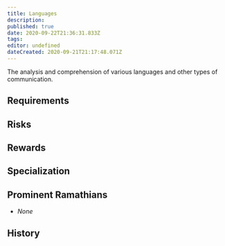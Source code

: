 ```yaml
---
title: Languages
description: 
published: true
date: 2020-09-22T21:36:31.833Z
tags: 
editor: undefined
dateCreated: 2020-09-21T21:17:48.071Z
---
```


The analysis and comprehension of various languages and other types of communication.

## Requirements

## Risks

## Rewards

## Specialization

## Prominent Ramathians

- *None*

## History


